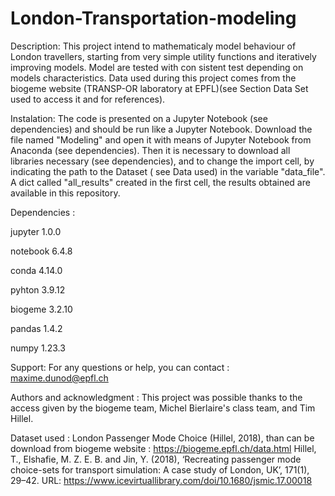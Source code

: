 # London-Transportation-modeling

Description: 
This project intend to mathematicaly model behaviour of London travellers, starting from very simple utility functions and iteratively improving models.
Model are tested with con sistent test depending on models characteristics. Data used during this project comes from the biogeme website (TRANSP-OR laboratory at EPFL)(see Section Data Set used to access it and for references).

Instalation:
The code is presented on a Jupyter Notebook (see dependencies) and should be run like a Jupyter Notebook.
Download the file named "Modeling" and open it with means of Jupyter Notebook from Anaconda (see dependencies). 
Then it is necessary to download all libraries necessary (see dependencies), and to change the import cell, by indicating the path to the Dataset ( see Data used) in the variable "data_file".
A dict called "all_results" created in the first cell, the results obtained are available in this repository.

Dependencies : 

  jupyter                       1.0.0 
  
  notebook                      6.4.8
  
  conda                         4.14.0
  
  pyhton                        3.9.12
  
  biogeme                       3.2.10
  
  pandas                        1.4.2  
  
  numpy                         1.23.3
  
  Support:
  For any questions or help, you can contact : maxime.dunod@epfl.ch
  
  Authors and acknowledgment : 
  This project was possible thanks to the access given by the biogeme team, Michel Bierlaire's class team, and Tim Hillel.
  

Dataset used : 
London Passenger Mode Choice (Hillel, 2018), than can be download from biogeme website : https://biogeme.epfl.ch/data.html
Hillel, T., Elshafie, M. Z. E. B. and Jin, Y. (2018), ‘Recreating passenger mode choice-sets for transport simulation: A case study of London, UK’, 171(1), 29–42.
URL: https://www.icevirtuallibrary.com/doi/10.1680/jsmic.17.00018


  
